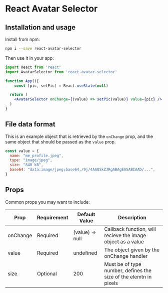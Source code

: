 # React Avatar Selector

## Installation and usage

Install from npm:

```bash
npm i --save react-avatar-selector
```

Then use it in your app:

```jsx
import React from 'react'
import AvatarSelector from 'react-avatar-selector'

function App(){
	const [pic, setPic] = React.useState(null)

  return (
    <AvatarSelector onChange={(value) => setPic(value)} value={pic} />
  )
}
```

## File data format

This is an example object that is retrieved by the `onChange` prop, and the same object that should be passed as the `value` prop.

```javascript
const value = {
  name: "me_profile.jpeg",
  type: "image/jpeg",
  size: "840 kB",
  base64: "data:image/jpeg;base64,/9j/4AAQSkZJRgABAgEASABIAAD/...",
}
```

## Props

Common props you may want to include:

| Prop     | Requirement | Default Value   | Description                                                      |
| -------- | ----------- | --------------- | ---------------------------------------------------------------- |
| onChange | Required    | (value) => null | Callback function, will recieve the image object as a value      |
| value    | Required    | undefined       | The object given by the onChange handler                         |
| size     | Optional    | 200             | Must be of type number, defines the size of the elemtn in pixels |
